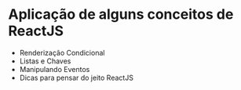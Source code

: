 # Aplicação de alguns conceitos de ReactJS
 - Renderização Condicional
 - Listas e Chaves
 - Manipulando Eventos
 - Dicas para pensar do jeito ReactJS
